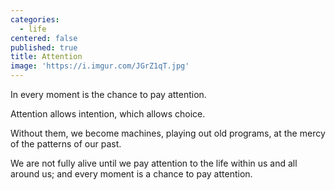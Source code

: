 ```yaml
---
categories:
  - life
centered: false
published: true
title: Attention
image: 'https://i.imgur.com/JGrZ1qT.jpg'
---
```

In every moment
is the chance
to pay attention.

Attention
allows intention,
which allows choice.

Without them,
we become machines,
playing out old programs,
at the mercy of the patterns
of our past.

We are not fully alive
until we pay attention
to the life within us
and all around us;
and every moment
is a chance
to pay attention.
